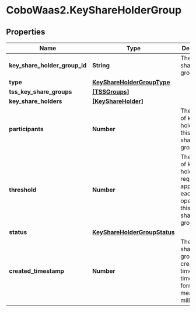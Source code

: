 # CoboWaas2.KeyShareHolderGroup

## Properties

Name | Type | Description | Notes
------------ | ------------- | ------------- | -------------
**key_share_holder_group_id** | **String** | The key share holder group ID. | [optional] 
**type** | [**KeyShareHolderGroupType**](KeyShareHolderGroupType.md) |  | [optional] 
**tss_key_share_groups** | [**[TSSGroups]**](TSSGroups.md) |  | [optional] 
**key_share_holders** | [**[KeyShareHolder]**](KeyShareHolder.md) |  | [optional] 
**participants** | **Number** | The number of key share holders in this key share holder group. | [optional] 
**threshold** | **Number** | The number of key share holders required to approve each operation in this key share holder group. | [optional] 
**status** | [**KeyShareHolderGroupStatus**](KeyShareHolderGroupStatus.md) |  | [optional] 
**created_timestamp** | **Number** | The key share holder group&#39;s creation time in Unix timestamp format, measured in milliseconds. | [optional] 


